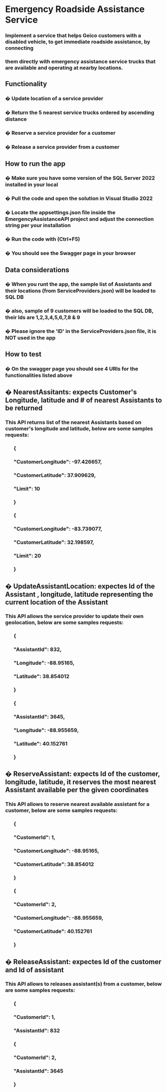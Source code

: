 # Emergency Roadside Assistance Service
###		Implement a service that helps Geico customers with a disabled vehicle, to get immediate roadside assistance, by connecting
###		them directly with emergency assistance service trucks that are available and operating at nearby locations.
## Functionality
###		� Update location of a service provider
###		� Return the 5 nearest service trucks ordered by ascending distance
###		� Reserve a service provider for a customer
###		� Release a service provider from a customer

## How to run the app
###		� Make sure you have some version of the SQL Server 2022 installed in your local
###		� Pull the code and open the solution in Visual Studio 2022
###		� Locate the appsettings.json file inside the EmergencyAssistanceAPI project and adjust the connection string per your installation
###		� Run the code with (Ctrl+F5)
###		� You should see the Swagger page in your browser

## Data considerations
###		� When you runt the app, the sample list of Assistants and their locations (from ServiceProviders.json) will be loaded to SQL DB
###		� also, sample of 9 customers will be loaded to the SQL DB, their Ids are 1,2,3,4,5,6,7,8 & 9
###		� Please ignore the 'ID' in the ServiceProviders.json file, it is NOT used in the app

## How to test
###		� On the swagger page you should see 4 URIs for the functionalities listed above
##		� NearestAssitants: expects Customer's Longitude, latitude and # of nearest Assistants to be returned
###					This API returns list of the nearest Assistants based on customer's longitude and latitude, below are some samples requests:
###		&nbsp;&nbsp;&nbsp;&nbsp;&nbsp;&nbsp;			{
###		&nbsp;&nbsp;&nbsp;&nbsp;&nbsp;&nbsp;               "CustomerLongitude":  -97.426657,
###		&nbsp;&nbsp;&nbsp;&nbsp;&nbsp;&nbsp;               "CustomerLatitude": 37.909629,
###		&nbsp;&nbsp;&nbsp;&nbsp;&nbsp;&nbsp;               "Limit": 10
###		&nbsp;&nbsp;&nbsp;&nbsp;&nbsp;&nbsp;						                        }
###		&nbsp;&nbsp;&nbsp;&nbsp;&nbsp;&nbsp;						{
###		&nbsp;&nbsp;&nbsp;&nbsp;&nbsp;&nbsp;							"CustomerLongitude": -83.739077,
###		&nbsp;&nbsp;&nbsp;&nbsp;&nbsp;&nbsp;							"CustomerLatitude": 32.198597,
###		&nbsp;&nbsp;&nbsp;&nbsp;&nbsp;&nbsp;							"Limit": 20
###		&nbsp;&nbsp;&nbsp;&nbsp;&nbsp;&nbsp;						}
###								

##		� UpdateAssistantLocation: expectes Id of the Assistant , longitude, latitude representing the current location of the Assistant
###					This API allows the service provider to update their own geolocation, below are some samples requests:
###		&nbsp;&nbsp;&nbsp;&nbsp;&nbsp;&nbsp;						{
###		&nbsp;&nbsp;&nbsp;&nbsp;&nbsp;&nbsp;						  "AssistantId": 832,
###		&nbsp;&nbsp;&nbsp;&nbsp;&nbsp;&nbsp;						  "Longitude": -88.95165,
###		&nbsp;&nbsp;&nbsp;&nbsp;&nbsp;&nbsp;						  "Latitude": 38.854012
###		&nbsp;&nbsp;&nbsp;&nbsp;&nbsp;&nbsp;						}
###		&nbsp;&nbsp;&nbsp;&nbsp;&nbsp;&nbsp;						{
###		&nbsp;&nbsp;&nbsp;&nbsp;&nbsp;&nbsp;						  "AssistantId": 3645,
###		&nbsp;&nbsp;&nbsp;&nbsp;&nbsp;&nbsp;						  "Longitude": -88.955659,
###		&nbsp;&nbsp;&nbsp;&nbsp;&nbsp;&nbsp;						  "Latitude": 40.152761
###		&nbsp;&nbsp;&nbsp;&nbsp;&nbsp;&nbsp;						}
###		
##		� ReserveAssistant: expects Id of the customer, longitude, latitude, it reserves the most nearest Assistant available per the given coordinates
###					This API allows to reserve nearest available assistant for a customer, below are some samples requests:
###		&nbsp;&nbsp;&nbsp;&nbsp;&nbsp;&nbsp;						{
###		&nbsp;&nbsp;&nbsp;&nbsp;&nbsp;&nbsp;						  "CustomerId": 1,
###		&nbsp;&nbsp;&nbsp;&nbsp;&nbsp;&nbsp;						  "CustomerLongitude": -88.95165,
###		&nbsp;&nbsp;&nbsp;&nbsp;&nbsp;&nbsp;						  "CustomerLatitude": 38.854012
###		&nbsp;&nbsp;&nbsp;&nbsp;&nbsp;&nbsp;						}
###		&nbsp;&nbsp;&nbsp;&nbsp;&nbsp;&nbsp;						{
###		&nbsp;&nbsp;&nbsp;&nbsp;&nbsp;&nbsp;						  "CustomerId": 2,
###		&nbsp;&nbsp;&nbsp;&nbsp;&nbsp;&nbsp;						  "CustomerLongitude": -88.955659,
###		&nbsp;&nbsp;&nbsp;&nbsp;&nbsp;&nbsp;						  "CustomerLatitude": 40.152761
###		&nbsp;&nbsp;&nbsp;&nbsp;&nbsp;&nbsp;						}
###	
##		� ReleaseAssistant: expectes Id of the customer and Id of assistant
###					This API allows to releases assistant(s) from a customer, below are some samples requests:
###		&nbsp;&nbsp;&nbsp;&nbsp;&nbsp;&nbsp;						{
###		&nbsp;&nbsp;&nbsp;&nbsp;&nbsp;&nbsp;						  "CustomerId": 1,
###		&nbsp;&nbsp;&nbsp;&nbsp;&nbsp;&nbsp;						  "AssistantId": 832
###		&nbsp;&nbsp;&nbsp;&nbsp;&nbsp;&nbsp;						{
###		&nbsp;&nbsp;&nbsp;&nbsp;&nbsp;&nbsp;						  "CustomerId": 2,
###		&nbsp;&nbsp;&nbsp;&nbsp;&nbsp;&nbsp;						  "AssistantId": 3645							
###		&nbsp;&nbsp;&nbsp;&nbsp;&nbsp;&nbsp;						}
###		&nbsp;&nbsp;&nbsp;&nbsp;&nbsp;&nbsp;








